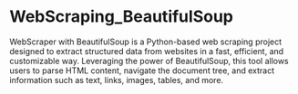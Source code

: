 # WebScraping_BeautifulSoup
WebScraper with BeautifulSoup is a Python-based web scraping project designed to extract structured data from websites in a fast, efficient, and customizable way. Leveraging the power of BeautifulSoup, this tool allows users to parse HTML content, navigate the document tree, and extract information such as text, links, images, tables, and more.

